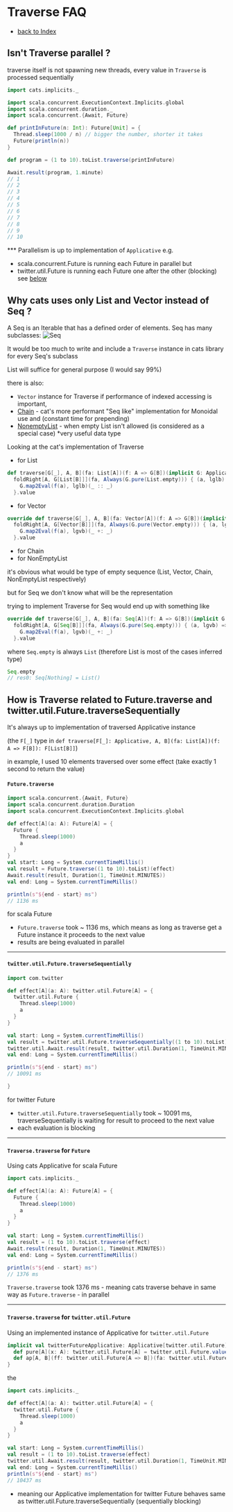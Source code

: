 # Traverse FAQ
- [back to Index](index.md)

## Isn't Traverse parallel ? 

traverse itself is not spawning new threads, every value in `Traverse` is processed sequentially   

```scala
import cats.implicits._

import scala.concurrent.ExecutionContext.Implicits.global
import scala.concurrent.duration._
import scala.concurrent.{Await, Future}

def printInFuture(n: Int): Future[Unit] = {
  Thread.sleep(1000 / n) // bigger the number, shorter it takes
  Future(println(n))
}

def program = (1 to 10).toList.traverse(printInFuture)

Await.result(program, 1.minute)
// 1
// 2
// 3
// 4
// 5
// 6
// 7
// 8
// 9
// 10
```

*** Parallelism is up to implementation of `Applicative` e.g. 
 - scala.concurrent.Future is running each Future in parallel but
 - twitter.util.Future is running each Future one after the other (blocking)
 see [below](#how-is-traverse-related-to-futuretraverse-and-twitterutilfuturetraversesequentially)

## Why cats uses only List and Vector instead of Seq ?

A Seq is an Iterable that has a defined order of elements. Seq has many subclasses:
![Seq](./img/seq.png)

It would be too much to write and include a `Traverse` instance in cats library for every Seq's subclass

List will suffice for general purpose (I would say 99%)

there is also:
- `Vector` instance for Traverse if performance of indexed accessing is important, 
- [Chain](https://typelevel.org/cats/datatypes/chain.html) - cat's more performant "Seq like" implementation for Monoidal use and (constant time for prepending)
- [NonemptyList](https://typelevel.org/cats/datatypes/nel.html) - when empty List isn't allowed (is considered as a special case) *very useful data type



Looking at the cat's implementation of Traverse

- for List
```scala
def traverse[G[_], A, B](fa: List[A])(f: A => G[B])(implicit G: Applicative[G]): G[List[B]] =
  foldRight[A, G[List[B]]](fa, Always(G.pure(List.empty))) { (a, lglb) =>
    G.map2Eval(f(a), lglb)(_ :: _)
  }.value
```

- for Vector
```scala
override def traverse[G[_], A, B](fa: Vector[A])(f: A => G[B])(implicit G: Applicative[G]): G[Vector[B]] =
  foldRight[A, G[Vector[B]]](fa, Always(G.pure(Vector.empty))) { (a, lgvb) =>
    G.map2Eval(f(a), lgvb)(_ +: _)
  }.value
```

- for Chain 
- for NonEmptyList

it's obvious what would be type of empty sequence (List, Vector, Chain, NonEmptyList respectively)

but for Seq we don't know what will be the representation

trying to implement Traverse for Seq would end up with something like 

```scala
override def traverse[G[_], A, B](fa: Seq[A])(f: A => G[B])(implicit G: Applicative[G]): G[Seq[B]] =
  foldRight[A, G[Seq[B]]](fa, Always(G.pure(Seq.empty))) { (a, lgvb) =>
    G.map2Eval(f(a), lgvb)(_ +: _)
  }.value
```

where `Seq.empty` is always `List` (therefore List is most of the cases inferred type)

```scala
Seq.empty
// res0: Seq[Nothing] = List()
```

## How is Traverse related to Future.traverse and twitter.util.Future.traverseSequentially

It's always up to implementation of traversed Applicative instance 

(the `F[_]` type in `def traverse[F[_]: Applicative, A, B](fa: List[A])(f: A => F[B]): F[List[B]]`)

in example, I used 10 elements traversed over some effect (take exactly 1 second to return the value) 

#### `Future.traverse`
```scala
import scala.concurrent.{Await, Future}
import scala.concurrent.duration.Duration
import scala.concurrent.ExecutionContext.Implicits.global

def effect[A](a: A): Future[A] = {
  Future {
    Thread.sleep(1000)
    a
  }
}
val start: Long = System.currentTimeMillis()
val result = Future.traverse((1 to 10).toList)(effect)
Await.result(result, Duration(1, TimeUnit.MINUTES))
val end: Long = System.currentTimeMillis()

println(s"${end - start} ms")
// 1136 ms
```
for scala Future 
- `Future.traverse` took ~ 1136 ms, which means as long as traverse get a Future instance it proceeds to the next value
- results are being evaluated in parallel

---
#### `twitter.util.Future.traverseSequentially`

```scala
import com.twitter

def effect[A](a: A): twitter.util.Future[A] = {
  twitter.util.Future {
    Thread.sleep(1000)
    a
  }
}

val start: Long = System.currentTimeMillis()
val result = twitter.util.Future.traverseSequentially((1 to 10).toList)(effect)
twitter.util.Await.result(result, twitter.util.Duration(1, TimeUnit.MINUTES))
val end: Long = System.currentTimeMillis()

println(s"${end - start} ms")
// 10091 ms

}
```

for twitter Future 
- `twitter.util.Future.traverseSequentially` took ~ 10091 ms, traverseSequentially is waiting for result to proceed to the next value 
- each evaluation is blocking

---

#### `Traverse.traverse` for `Future`

Using cats Applicative for scala Future

```scala
import cats.implicits._

def effect[A](a: A): Future[A] = {
  Future {
    Thread.sleep(1000)
    a
  }
}

val start: Long = System.currentTimeMillis()
val result = (1 to 10).toList.traverse(effect)
Await.result(result, Duration(1, TimeUnit.MINUTES))
val end: Long = System.currentTimeMillis()

println(s"${end - start} ms")
// 1376 ms
```

`Traverse.traverse` took 1376 ms - meaning cats traverse behave in same way as `Future.traverse` - in parallel

---

#### `Traverse.traverse` for `twitter.util.Future`
Using an implemented instance of Applicative for `twitter.util.Future`

```scala 
implicit val twitterFutureApplicative: Applicative[twitter.util.Future] = new Applicative[twitter.util.Future] {
  def pure[A](x: A): twitter.util.Future[A] = twitter.util.Future.value(x)
  def ap[A, B](ff: twitter.util.Future[A => B])(fa: twitter.util.Future[A]): twitter.util.Future[B] = ff.join(fa).map { case (ab, a) => ab(a) }
}
```

the

```scala
import cats.implicits._

def effect[A](a: A): twitter.util.Future[A] = {
  twitter.util.Future {
    Thread.sleep(1000)
    a
  }
}

val start: Long = System.currentTimeMillis()
val result = (1 to 10).toList.traverse(effect)
twitter.util.Await.result(result, twitter.util.Duration(1, TimeUnit.MINUTES))
val end: Long = System.currentTimeMillis()
println(s"${end - start} ms")
// 10437 ms
```
- meaning our Applicative implementation for twitter Future behaves same as twitter.util.Future.traverseSequentially (sequentially blocking)

